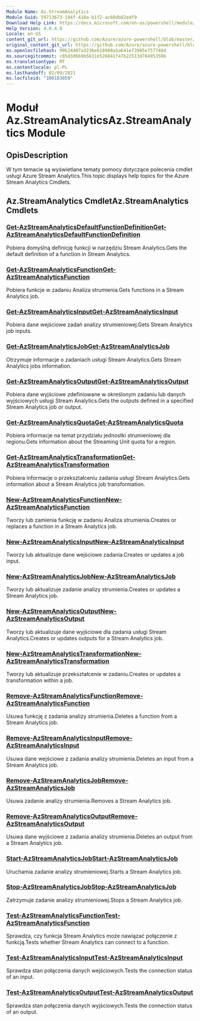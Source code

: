 ```yaml
---
Module Name: Az.StreamAnalytics
Module Guid: 59713673-194f-418a-b1f2-ac60db82edf9
Download Help Link: https://docs.microsoft.com/en-us/powershell/module/az.streamanalytics
Help Version: 4.0.4.0
Locale: en-US
content_git_url: https://github.com/Azure/azure-powershell/blob/master/src/StreamAnalytics/StreamAnalytics/help/Az.StreamAnalytics.md
original_content_git_url: https://github.com/Azure/azure-powershell/blob/master/src/StreamAnalytics/StreamAnalytics/help/Az.StreamAnalytics.md
ms.openlocfilehash: 99b24407a3236e618988a5a641ef3985e757746d
ms.sourcegitcommit: c05d3d669b5631e526841f47b22513d78495350b
ms.translationtype: MT
ms.contentlocale: pl-PL
ms.lasthandoff: 02/09/2021
ms.locfileid: "100183059"
---
```

# <span data-ttu-id="ddc0c-101">Moduł Az.StreamAnalytics</span><span class="sxs-lookup"><span data-stu-id="ddc0c-101">Az.StreamAnalytics Module</span></span>
## <span data-ttu-id="ddc0c-102">Opis</span><span class="sxs-lookup"><span data-stu-id="ddc0c-102">Description</span></span>
<span data-ttu-id="ddc0c-103">W tym temacie są wyświetlane tematy pomocy dotyczące polecenia cmdlet usługi Azure Stream Analytics.</span><span class="sxs-lookup"><span data-stu-id="ddc0c-103">This topic displays help topics for the Azure Stream Analytics Cmdlets.</span></span>

## <span data-ttu-id="ddc0c-104">Az.StreamAnalytics Cmdlet</span><span class="sxs-lookup"><span data-stu-id="ddc0c-104">Az.StreamAnalytics Cmdlets</span></span>
### [<span data-ttu-id="ddc0c-105">Get-AzStreamAnalyticsDefaultFunctionDefinition</span><span class="sxs-lookup"><span data-stu-id="ddc0c-105">Get-AzStreamAnalyticsDefaultFunctionDefinition</span></span>](Get-AzStreamAnalyticsDefaultFunctionDefinition.md)
<span data-ttu-id="ddc0c-106">Pobiera domyślną definicję funkcji w narzędziu Stream Analytics.</span><span class="sxs-lookup"><span data-stu-id="ddc0c-106">Gets the default definition of a function in Stream Analytics.</span></span>

### [<span data-ttu-id="ddc0c-107">Get-AzStreamAnalyticsFunction</span><span class="sxs-lookup"><span data-stu-id="ddc0c-107">Get-AzStreamAnalyticsFunction</span></span>](Get-AzStreamAnalyticsFunction.md)
<span data-ttu-id="ddc0c-108">Pobiera funkcje w zadaniu Analiza strumienia.</span><span class="sxs-lookup"><span data-stu-id="ddc0c-108">Gets functions in a Stream Analytics job.</span></span>

### [<span data-ttu-id="ddc0c-109">Get-AzStreamAnalyticsInput</span><span class="sxs-lookup"><span data-stu-id="ddc0c-109">Get-AzStreamAnalyticsInput</span></span>](Get-AzStreamAnalyticsInput.md)
<span data-ttu-id="ddc0c-110">Pobiera dane wejściowe zadań analizy strumieniowej.</span><span class="sxs-lookup"><span data-stu-id="ddc0c-110">Gets Stream Analytics job inputs.</span></span>

### [<span data-ttu-id="ddc0c-111">Get-AzStreamAnalyticsJob</span><span class="sxs-lookup"><span data-stu-id="ddc0c-111">Get-AzStreamAnalyticsJob</span></span>](Get-AzStreamAnalyticsJob.md)
<span data-ttu-id="ddc0c-112">Otrzymuje informacje o zadaniach usługi Stream Analytics.</span><span class="sxs-lookup"><span data-stu-id="ddc0c-112">Gets Stream Analytics jobs information.</span></span>

### [<span data-ttu-id="ddc0c-113">Get-AzStreamAnalyticsOutput</span><span class="sxs-lookup"><span data-stu-id="ddc0c-113">Get-AzStreamAnalyticsOutput</span></span>](Get-AzStreamAnalyticsOutput.md)
<span data-ttu-id="ddc0c-114">Pobiera dane wyjściowe zdefiniowane w określonym zadaniu lub danych wyjściowych usługi Stream Analytics.</span><span class="sxs-lookup"><span data-stu-id="ddc0c-114">Gets the outputs defined in a specified Stream Analytics job or output.</span></span>

### [<span data-ttu-id="ddc0c-115">Get-AzStreamAnalyticsQuota</span><span class="sxs-lookup"><span data-stu-id="ddc0c-115">Get-AzStreamAnalyticsQuota</span></span>](Get-AzStreamAnalyticsQuota.md)
<span data-ttu-id="ddc0c-116">Pobiera informacje na temat przydziału jednostki strumieniowej dla regionu.</span><span class="sxs-lookup"><span data-stu-id="ddc0c-116">Gets information about the Streaming Unit quota for a region.</span></span>

### [<span data-ttu-id="ddc0c-117">Get-AzStreamAnalyticsTransformation</span><span class="sxs-lookup"><span data-stu-id="ddc0c-117">Get-AzStreamAnalyticsTransformation</span></span>](Get-AzStreamAnalyticsTransformation.md)
<span data-ttu-id="ddc0c-118">Pobiera informacje o przekształceniu zadania usługi Stream Analytics.</span><span class="sxs-lookup"><span data-stu-id="ddc0c-118">Gets information about a Stream Analytics job transformation.</span></span>

### [<span data-ttu-id="ddc0c-119">New-AzStreamAnalyticsFunction</span><span class="sxs-lookup"><span data-stu-id="ddc0c-119">New-AzStreamAnalyticsFunction</span></span>](New-AzStreamAnalyticsFunction.md)
<span data-ttu-id="ddc0c-120">Tworzy lub zamienia funkcję w zadaniu Analiza strumienia.</span><span class="sxs-lookup"><span data-stu-id="ddc0c-120">Creates or replaces a function in a Stream Analytics job.</span></span>

### [<span data-ttu-id="ddc0c-121">New-AzStreamAnalyticsInput</span><span class="sxs-lookup"><span data-stu-id="ddc0c-121">New-AzStreamAnalyticsInput</span></span>](New-AzStreamAnalyticsInput.md)
<span data-ttu-id="ddc0c-122">Tworzy lub aktualizuje dane wejściowe zadania.</span><span class="sxs-lookup"><span data-stu-id="ddc0c-122">Creates or updates a job input.</span></span>

### [<span data-ttu-id="ddc0c-123">New-AzStreamAnalyticsJob</span><span class="sxs-lookup"><span data-stu-id="ddc0c-123">New-AzStreamAnalyticsJob</span></span>](New-AzStreamAnalyticsJob.md)
<span data-ttu-id="ddc0c-124">Tworzy lub aktualizuje zadanie analizy strumienia.</span><span class="sxs-lookup"><span data-stu-id="ddc0c-124">Creates or updates a Stream Analytics job.</span></span>

### [<span data-ttu-id="ddc0c-125">New-AzStreamAnalyticsOutput</span><span class="sxs-lookup"><span data-stu-id="ddc0c-125">New-AzStreamAnalyticsOutput</span></span>](New-AzStreamAnalyticsOutput.md)
<span data-ttu-id="ddc0c-126">Tworzy lub aktualizuje dane wyjściowe dla zadania usługi Stream Analytics.</span><span class="sxs-lookup"><span data-stu-id="ddc0c-126">Creates or updates outputs for a Stream Analytics job.</span></span>

### [<span data-ttu-id="ddc0c-127">New-AzStreamAnalyticsTransformation</span><span class="sxs-lookup"><span data-stu-id="ddc0c-127">New-AzStreamAnalyticsTransformation</span></span>](New-AzStreamAnalyticsTransformation.md)
<span data-ttu-id="ddc0c-128">Tworzy lub aktualizuje przekształcenie w zadaniu.</span><span class="sxs-lookup"><span data-stu-id="ddc0c-128">Creates or updates a transformation within a job.</span></span>

### [<span data-ttu-id="ddc0c-129">Remove-AzStreamAnalyticsFunction</span><span class="sxs-lookup"><span data-stu-id="ddc0c-129">Remove-AzStreamAnalyticsFunction</span></span>](Remove-AzStreamAnalyticsFunction.md)
<span data-ttu-id="ddc0c-130">Usuwa funkcję z zadania analizy strumienia.</span><span class="sxs-lookup"><span data-stu-id="ddc0c-130">Deletes a function from a Stream Analytics job.</span></span>

### [<span data-ttu-id="ddc0c-131">Remove-AzStreamAnalyticsInput</span><span class="sxs-lookup"><span data-stu-id="ddc0c-131">Remove-AzStreamAnalyticsInput</span></span>](Remove-AzStreamAnalyticsInput.md)
<span data-ttu-id="ddc0c-132">Usuwa dane wejściowe z zadania analizy strumienia.</span><span class="sxs-lookup"><span data-stu-id="ddc0c-132">Deletes an input from a Stream Analytics job.</span></span>

### [<span data-ttu-id="ddc0c-133">Remove-AzStreamAnalyticsJob</span><span class="sxs-lookup"><span data-stu-id="ddc0c-133">Remove-AzStreamAnalyticsJob</span></span>](Remove-AzStreamAnalyticsJob.md)
<span data-ttu-id="ddc0c-134">Usuwa zadanie analizy strumienia.</span><span class="sxs-lookup"><span data-stu-id="ddc0c-134">Removes a Stream Analytics job.</span></span>

### [<span data-ttu-id="ddc0c-135">Remove-AzStreamAnalyticsOutput</span><span class="sxs-lookup"><span data-stu-id="ddc0c-135">Remove-AzStreamAnalyticsOutput</span></span>](Remove-AzStreamAnalyticsOutput.md)
<span data-ttu-id="ddc0c-136">Usuwa dane wyjściowe z zadania analizy strumienia.</span><span class="sxs-lookup"><span data-stu-id="ddc0c-136">Deletes an output from a Stream Analytics job.</span></span>

### [<span data-ttu-id="ddc0c-137">Start-AzStreamAnalyticsJob</span><span class="sxs-lookup"><span data-stu-id="ddc0c-137">Start-AzStreamAnalyticsJob</span></span>](Start-AzStreamAnalyticsJob.md)
<span data-ttu-id="ddc0c-138">Uruchamia zadanie analizy strumieniowej.</span><span class="sxs-lookup"><span data-stu-id="ddc0c-138">Starts a Stream Analytics job.</span></span>

### [<span data-ttu-id="ddc0c-139">Stop-AzStreamAnalyticsJob</span><span class="sxs-lookup"><span data-stu-id="ddc0c-139">Stop-AzStreamAnalyticsJob</span></span>](Stop-AzStreamAnalyticsJob.md)
<span data-ttu-id="ddc0c-140">Zatrzymuje zadanie analizy strumieniowej.</span><span class="sxs-lookup"><span data-stu-id="ddc0c-140">Stops a Stream Analytics job.</span></span>

### [<span data-ttu-id="ddc0c-141">Test-AzStreamAnalyticsFunction</span><span class="sxs-lookup"><span data-stu-id="ddc0c-141">Test-AzStreamAnalyticsFunction</span></span>](Test-AzStreamAnalyticsFunction.md)
<span data-ttu-id="ddc0c-142">Sprawdza, czy funkcja Stream Analytics może nawiązać połączenie z funkcją.</span><span class="sxs-lookup"><span data-stu-id="ddc0c-142">Tests whether Stream Analytics can connect to a function.</span></span>

### [<span data-ttu-id="ddc0c-143">Test-AzStreamAnalyticsInput</span><span class="sxs-lookup"><span data-stu-id="ddc0c-143">Test-AzStreamAnalyticsInput</span></span>](Test-AzStreamAnalyticsInput.md)
<span data-ttu-id="ddc0c-144">Sprawdza stan połączenia danych wejściowych.</span><span class="sxs-lookup"><span data-stu-id="ddc0c-144">Tests the connection status of an input.</span></span>

### [<span data-ttu-id="ddc0c-145">Test-AzStreamAnalyticsOutput</span><span class="sxs-lookup"><span data-stu-id="ddc0c-145">Test-AzStreamAnalyticsOutput</span></span>](Test-AzStreamAnalyticsOutput.md)
<span data-ttu-id="ddc0c-146">Sprawdza stan połączenia danych wyjściowych.</span><span class="sxs-lookup"><span data-stu-id="ddc0c-146">Tests the connection status of an output.</span></span>

